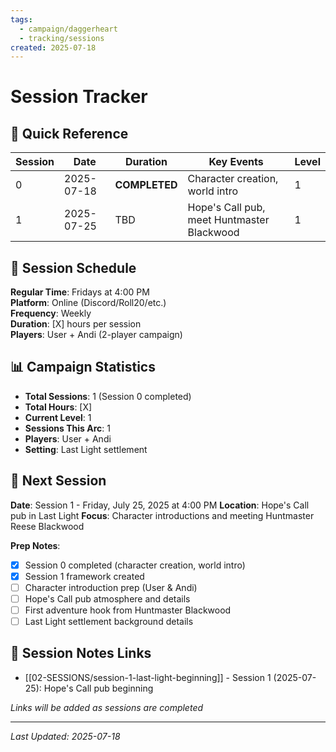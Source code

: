 ```yaml
---
tags:
  - campaign/daggerheart
  - tracking/sessions
created: 2025-07-18
---
```


# Session Tracker

## 📅 Quick Reference

| Session | Date | Duration | Key Events | Level |
|---------|------|----------|------------|-------|
| 0 | 2025-07-18 | **COMPLETED** | Character creation, world intro | 1 |
| 1 | 2025-07-25 | TBD | Hope's Call pub, meet Huntmaster Blackwood | 1 |

## 🎲 Session Schedule
**Regular Time**: Fridays at 4:00 PM  
**Platform**: Online (Discord/Roll20/etc.)  
**Frequency**: Weekly  
**Duration**: [X] hours per session  
**Players**: User + Andi (2-player campaign)  

## 📊 Campaign Statistics
- **Total Sessions**: 1 (Session 0 completed)
- **Total Hours**: [X]
- **Current Level**: 1
- **Sessions This Arc**: 1
- **Players**: User + Andi
- **Setting**: Last Light settlement

## 🎯 Next Session
**Date**: Session 1 - Friday, July 25, 2025 at 4:00 PM
**Location**: Hope's Call pub in Last Light
**Focus**: Character introductions and meeting Huntmaster Reese Blackwood

**Prep Notes**:
- [x] Session 0 completed (character creation, world intro)
- [x] Session 1 framework created
- [ ] Character introduction prep (User & Andi)
- [ ] Hope's Call pub atmosphere and details
- [ ] First adventure hook from Huntmaster Blackwood
- [ ] Last Light settlement background details

## 📝 Session Notes Links
- [[02-SESSIONS/session-1-last-light-beginning]] - Session 1 (2025-07-25): Hope's Call pub beginning

*Links will be added as sessions are completed*

---
*Last Updated: 2025-07-18*